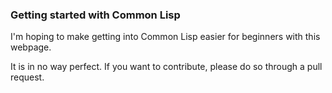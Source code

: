 ### Getting started with Common Lisp

I'm hoping to make getting into Common Lisp easier for beginners with
this webpage.

It is in no way perfect. If you want to contribute, please do so
through a pull request.
